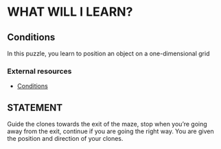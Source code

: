 # WHAT WILL I LEARN?
## Conditions
In this puzzle, you learn to position an object on a one-dimensional grid

### External resources
+ [Conditions](https://en.wikipedia.org/wiki/Conditional_(computer_programming))

## STATEMENT
Guide the clones towards the exit of the maze, stop when you’re going away from the exit, continue if you are going the right way. You are given the position and direction of your clones.
